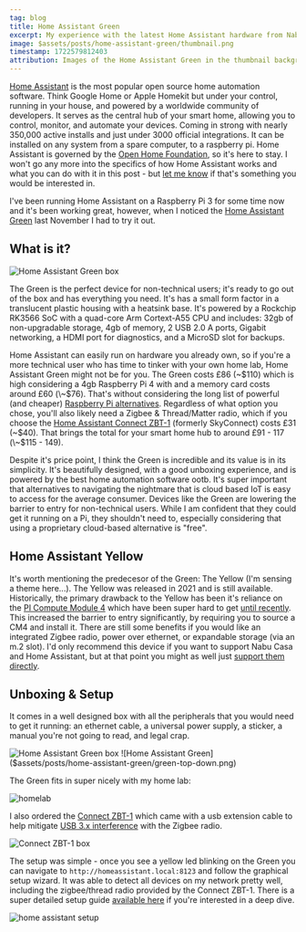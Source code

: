 ```yaml
---
tag: blog
title: Home Assistant Green
excerpt: My experience with the latest Home Assistant hardware from Nabu Casa
image: $assets/posts/home-assistant-green/thumbnail.png
timestamp: 1722579812403
attribution: Images of the Home Assistant Green in the thumbnail background, and under the "What is it?" heading belong to Home Assistant.
---
```


[Home Assistant](https://www.home-assistant.io/) is the most popular open source home automation software. Think Google Home or Apple Homekit but under your control, running in your house, and powered by a worldwide community of developers. It serves as the central hub of your smart home, allowing you to control, monitor, and automate your devices. Coming in strong with nearly 350,000 active installs and just under 3000 official integrations. It can be installed on any system from a spare computer, to a raspberry pi. Home Assistant is governed by the [Open Home Foundation](https://www.openhomefoundation.org/), so it's here to stay. I won't go any more into the specifics of how Home Assistant works and what you can do with it in this post - but [let me know](https://ghostdev.xyz/contact) if that's something you would be interested in.

I've been running Home Assistant on a Raspberry Pi 3 for some time now and it's been working great, however, when I noticed the [Home Assistant Green](https://www.home-assistant.io/green/) last November I had to try it out.

## What is it?

![Home Assistant Green box]($assets/posts/home-assistant-green/green.png)

The Green is the perfect device for non-technical users; it's ready to go out of the box and has everything you need. It's has a small form factor in a translucent plastic housing with a heatsink base. It's powered by a Rockchip RK3566 SoC with a quad-core Arm Cortext-A55 CPU and includes: 32gb of non-upgradable storage, 4gb of memory, 2 USB 2.0 A ports, Gigabit networking, a HDMI port for diagnostics, and a MicroSD slot for backups.

Home Assistant can easily run on hardware you already own, so if you're a more technical user who has time to tinker with your own home lab, Home Assistant Green might not be for you. The Green costs £86 (\~$110) which is high considering a 4gb Raspberry Pi 4 with and a memory card costs around £60 (\~$76). That's without considering the long list of powerful (and cheaper) [Raspberry Pi alternatives](https://www.youtube.com/watch?v=uJvCVw1yONQ). Regardless of what option you chose, you'll also likely need a Zigbee & Thread/Matter radio, which if you choose the [Home Assistant Connect ZBT-1](https://www.home-assistant.io/connectzbt1) (formerly SkyConnect) costs £31 (~$40). That brings the total for your smart home hub to around £91 - 117 (\~$115 - 149).

Despite it's price point, I think the Green is incredible and its value is in its simplicity. It's beautifully designed, with a good unboxing experience, and is powered by the best home automation software ootb. It's super important that alternatives to navigating the nightmare that is cloud based IoT is easy to access for the average consumer. Devices like the Green are lowering the barrier to entry for non-technical users. While I am confident that they could get it running on a Pi, they shouldn't need to, especially considering that using a proprietary cloud-based alternative is "free".

## Home Assistant Yellow

It's worth mentioning the predecesor of the Green: The Yellow (I'm sensing a theme here...). The Yellow was released in 2021 and is still available. Historically, the primary drawback to the Yellow has been it's reliance on the [PI Compute Module 4](https://www.raspberrypi.com/products/compute-module-4/?variant=raspberry-pi-cm4001000) which have been super hard to get [until recently](https://www.pcworld.com/article/1939160/at-last-the-raspberry-pi-shortage-is-finally-coming-to-an-end.html). This increased the barrier to entry significantly, by requiring you to source a CM4 and install it. There are still some benefits if you would like an integrated Zigbee radio, power over ethernet, or expandable storage (via an m.2 slot). I'd only recommend this device if you want to support Nabu Casa and Home Assistant, but at that point you might as well just [support them directly](https://www.openhomefoundation.org/organization/#support-our-work).

## Unboxing & Setup

It comes in a well designed box with all the peripherals that you would need to get it running: an ethernet cable, a universal power supply, a sticker, a manual you're not going to read, and legal crap.

![Home Assistant Green box]($assets/posts/home-assistant-green/green-box.png)
![Home Assistant Green]($assets/posts/home-assistant-green/green-top-down.png)

The Green fits in super nicely with my home lab:

![homelab]($assets/posts/home-assistant-green/homelab.png)

I also ordered the [Connect ZBT-1](https://www.home-assistant.io/connectzbt1/) which came with a usb extension cable to help mitigate [USB 3.x interference](https://www.home-assistant.io/integrations/zha#zigbee-interference-avoidance-and-network-rangecoverage-optimization) with the Zigbee radio.

![Connect ZBT-1 box]($assets/posts/home-assistant-green/skyconnect.png)

The setup was simple - once you see a yellow led blinking on the Green you can navigate to `http://homeassistant.local:8123` and follow the graphical setup wizard. It was able to detect all devices on my network pretty well, including the zigbee/thread radio provided by the Connect ZBT-1. There is a super detailed setup guide [available here](https://green.home-assistant.io/) if you're interested in a deep dive.

![home assistant setup]($assets/posts/home-assistant-green/hassio-setup.png)
